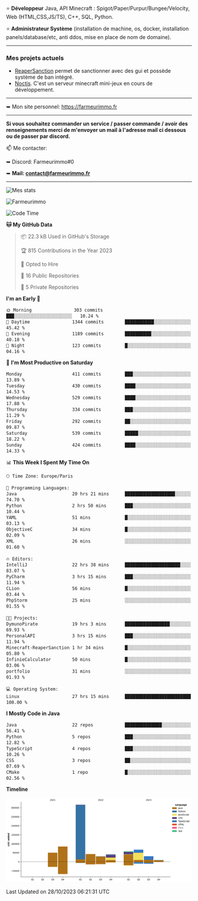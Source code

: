 ⭐ **Développeur** Java, API Minecraft : Spigot/Paper/Purpur/Bungee/Velocity, Web (HTML,CSS,JS/TS), C++, SQL, Python.

⭐ **Administrateur Système** (installation de machine, os, docker, installation panels/database/etc, anti ddos, mise en place de nom de domaine).

---

### Mes projets actuels
- [ReaperSanction](https://www.spigotmc.org/resources/reapersanction.89580/) permet de sanctionner avec des gui et possède système de ban intégré.
- [Noctis](https://discord.gg/ydRurvUJ8U). C'est un serveur minecraft mini-jeux en cours de développement.

---

➥ Mon site personnel: https://farmeurimmo.fr

---

**Si vous souhaitez commander un service / passer commande / avoir des renseignements merci de m'envoyer un mail à l'adresse mail ci dessous ou de passer par discord.**

📫 Me contacter:
 
   ➥ Discord: Farmeurimmo#0
   
   ➥ **Mail: contact@farmeurimmo.fr**

---

![Mes stats](https://github-readme-stats.farmeurimmo.fr/api?username=Farmeurimmo&count_private=true&show_icons=true&theme=radical)

<img src="https://komarev.com/ghpvc/?username=Farmeurimmo" alt="Farmeurimmo" />

<!--START_SECTION:waka-->
![Code Time](http://img.shields.io/badge/Code%20Time-980%20hrs%2011%20mins-blue)

**🐱 My GitHub Data** 

> 📦 22.3 kB Used in GitHub's Storage 
 > 
> 🏆 815 Contributions in the Year 2023
 > 
> 💼 Opted to Hire
 > 
> 📜 16 Public Repositories 
 > 
> 🔑 5 Private Repositories 
 > 
**I'm an Early 🐤** 

```text
🌞 Morning                303 commits         ███░░░░░░░░░░░░░░░░░░░░░░   10.24 % 
🌆 Daytime                1344 commits        ███████████░░░░░░░░░░░░░░   45.42 % 
🌃 Evening                1189 commits        ██████████░░░░░░░░░░░░░░░   40.18 % 
🌙 Night                  123 commits         █░░░░░░░░░░░░░░░░░░░░░░░░   04.16 % 
```
📅 **I'm Most Productive on Saturday** 

```text
Monday                   411 commits         ███░░░░░░░░░░░░░░░░░░░░░░   13.89 % 
Tuesday                  430 commits         ████░░░░░░░░░░░░░░░░░░░░░   14.53 % 
Wednesday                529 commits         ████░░░░░░░░░░░░░░░░░░░░░   17.88 % 
Thursday                 334 commits         ███░░░░░░░░░░░░░░░░░░░░░░   11.29 % 
Friday                   292 commits         ██░░░░░░░░░░░░░░░░░░░░░░░   09.87 % 
Saturday                 539 commits         █████░░░░░░░░░░░░░░░░░░░░   18.22 % 
Sunday                   424 commits         ████░░░░░░░░░░░░░░░░░░░░░   14.33 % 
```


📊 **This Week I Spent My Time On** 

```text
🕑︎ Time Zone: Europe/Paris

💬 Programming Languages: 
Java                     20 hrs 21 mins      ███████████████████░░░░░░   74.70 % 
Python                   2 hrs 50 mins       ███░░░░░░░░░░░░░░░░░░░░░░   10.44 % 
YAML                     51 mins             █░░░░░░░░░░░░░░░░░░░░░░░░   03.13 % 
ObjectiveC               34 mins             █░░░░░░░░░░░░░░░░░░░░░░░░   02.09 % 
XML                      26 mins             ░░░░░░░░░░░░░░░░░░░░░░░░░   01.60 % 

🔥 Editors: 
IntelliJ                 22 hrs 38 mins      █████████████████████░░░░   83.07 % 
PyCharm                  3 hrs 15 mins       ███░░░░░░░░░░░░░░░░░░░░░░   11.94 % 
CLion                    56 mins             █░░░░░░░░░░░░░░░░░░░░░░░░   03.44 % 
PhpStorm                 25 mins             ░░░░░░░░░░░░░░░░░░░░░░░░░   01.55 % 

🐱‍💻 Projects: 
DymunoPirate             19 hrs 3 mins       █████████████████░░░░░░░░   69.93 % 
PersonalAPI              3 hrs 15 mins       ███░░░░░░░░░░░░░░░░░░░░░░   11.94 % 
Minecraft-ReaperSanction 1 hr 34 mins        █░░░░░░░░░░░░░░░░░░░░░░░░   05.80 % 
InfinieCalculator        50 mins             █░░░░░░░░░░░░░░░░░░░░░░░░   03.06 % 
portfolio                31 mins             ░░░░░░░░░░░░░░░░░░░░░░░░░   01.93 % 

💻 Operating System: 
Linux                    27 hrs 15 mins      █████████████████████████   100.00 % 
```

**I Mostly Code in Java** 

```text
Java                     22 repos            ██████████████░░░░░░░░░░░   56.41 % 
Python                   5 repos             ███░░░░░░░░░░░░░░░░░░░░░░   12.82 % 
TypeScript               4 repos             ███░░░░░░░░░░░░░░░░░░░░░░   10.26 % 
CSS                      3 repos             ██░░░░░░░░░░░░░░░░░░░░░░░   07.69 % 
CMake                    1 repo              █░░░░░░░░░░░░░░░░░░░░░░░░   02.56 % 
```



**Timeline**

![Lines of Code chart](https://raw.githubusercontent.com/Farmeurimmo/Farmeurimmo/main/assets/bar_graph.png)


 Last Updated on 28/10/2023 06:21:31 UTC
<!--END_SECTION:waka-->
